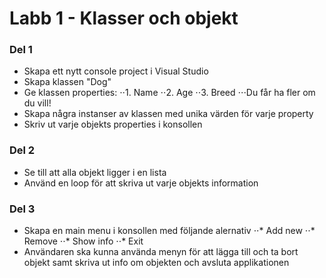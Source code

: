 ﻿# Labb 1 - Klasser och objekt
### Del 1
* Skapa ett nytt console project i Visual Studio
* Skapa klassen "Dog"
* Ge klassen properties:
⋅⋅1. Name
⋅⋅2. Age
⋅⋅3. Breed
⋅⋅⋅Du får ha fler om du vill!
* Skapa några instanser av klassen med unika värden för varje property
* Skriv ut varje objekts properties i konsollen

### Del 2
* Se till att alla objekt ligger i en lista
* Använd en loop för att skriva ut varje objekts information

### Del 3
* Skapa en main menu i konsollen med följande alernativ
⋅⋅* Add new
⋅⋅* Remove
⋅⋅* Show info
⋅⋅* Exit
* Användaren ska kunna använda menyn för att lägga till och ta bort objekt samt skriva ut info om objekten och avsluta applikationen